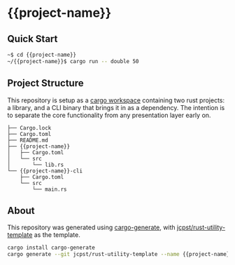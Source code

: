 # {{project-name}}

## Quick Start

```sh
~$ cd {{project-name}}
~/{{project-name}}$ cargo run -- double 50
```

## Project Structure

This repository is setup as a [cargo workspace][] containing two rust projects:
a library, and a CLI binary that brings it in as a dependency. The intention is
to separate the core functionality from any presentation layer early on.

```
├── Cargo.lock
├── Cargo.toml
├── README.md
├── {{project-name}}
│   ├── Cargo.toml
│   └── src
│       └── lib.rs
└── {{project-name}}-cli
    ├── Cargo.toml
    └── src
        └── main.rs
```
## About

This repository was generated using [cargo-generate][], with [jcpst/rust-utility-template][] as the template.

```sh
cargo install cargo-generate
cargo generate --git jcpst/rust-utility-template --name {{project-name}}
```

<!-- links -->
[cargo workspace]: https://doc.rust-lang.org/cargo/reference/workspaces.html
[cargo-generate]: https://github.com/cargo-generate/cargo-generate
[jcpst/rust-utility-template]: https://github.com/jcpst/rust-utility-template